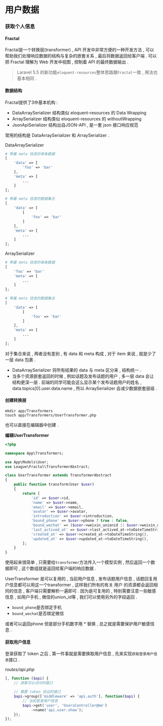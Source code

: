 # 用户数据

### 获取个人信息

#### Fractal

Fractal是一个转换层\(transformer\) , API 开发中非常方便的一种开发方法 , 可以帮助我们处理响应数据的结构与复杂的嵌套关系 , 最后将数据返回给客户端 . 可以把 Fractal 理解为 Web 开发中视图 , 控制着 API 的最终数据输出 .

> Laravel 5.5 的新功能`eloquent-resources`整体思路跟`Fractal`一致 , 用法也基本相同 .

#### 数据结构

Fractal提供了3中基本机构 :

* DataArraySerializer 结构类似 eloquent-resources 的 Data Wrapping
* ArraySerializer 结构类似 eloquent-resources 的 withoutWrapping
* JsonApiSerializer 结构出自JSON-API , 是一套 json 接口响应规范

常用的结构是 DataArraySerializer 和 ArraySerializer .

DataArraySerializer

```php
# 带着 meta 信息的单条数据
[
    'data' => [
        'foo' => 'bar'
    ],
    'meta' => [
        ...
    ]
];

# 带着 meta 信息的数据集合
[
    'data' => [
        [
            'foo' => 'bar'
        ]
    ],
    'meta' => [
        ...
    ]
];
```

ArraySerializer

```php
# 带着 meta 信息的单条数据
[
    'foo' => 'bar'
    'meta' => [
        ...
    ]
];

# 带着 meta 信息的数据集合
[
    'data' => [
        [
            'foo' => 'bar'
        ]
    ],
    'meta' => [
        ...
    ]
];
```

对于集合来说 , 两者没有差别 , 有 data 和 meta 构成 , 对于 item 来说 , 就是少了一层 data 包裹 .

* DataArraySerializer 将所有结果的 data 与 meta 区分来 , 结构统一 . 
* 当多个资源嵌套返回的时候 , 例如话题及发布话题的用户 , 多一层 data 会让结构更深一层 . 前端的同学可能会这么显示某个发布话题用户的姓名 , data.topics\[0\].user.data.name , 所以 ArraySerializer 会减少数据嵌套层级 . 

#### 创建转换层

```
mkdir app/Transformers
touch app/Transformers/UserTransformer.php
```

也可以直接在编辑器中创建 .

**编辑UserTransformer**

```php
<?php

namespace App\Transformers;

use App\Models\User;
use League\Fractal\TransformerAbstract;

class UserTransformer extends TransformerAbstract
{
    public function transform(User $user)
    {
        return [
            'id' => $user->id,
            'name' => $user->name,
            'email' => $user->email,
            'avatar' => $user->avatar,
            'introduction' => $user->introduction,
            'bound_phone' => $user->phone ? true : false,
            'bound_wechat' => ($user->weixin_unionid || $user->weixin_openid) ? true : false,
            'last_actived_at' => $user->last_actived_at->toDateTimeString(),
            'created_at' => $user->created_at->toDateTimeString(),
            'updated_at' => $user->updated_at->toDateTimeString(),
        ];
    }
}
```

使用起来很简单 , 只需要给`transformer`方法传入一个模型实例 , 然后返回一个数据即可 , 这个数组就是返回给客户端的响应数据 . 

UserTransformer 是可以复用的 , 当前用户信息 , 发布话题用户信息 , 话题回复用户信息都可以用这一个transformer , 这样我们所有的有关 用户 的资源都会返回相同的信息 , 客户端只需要解析一遍即可 . 因为是可复用的 , 特别需要注意一些敏感信息 , 如用户手机 , 微信的union\_id等 , 我们可以使用另外的字段返回 . 

* `bound_phone`是否绑定手机
* `bound_wechat`是否绑定微信

或者可以返回phone 但是部分手机数字用 \* 替换 , 总之就是需要保护用户敏感信息 . 

#### 获取用户信息

登录获取了 token 之后 , 第一件事就是需要换取用户信息 , 先来实现`获取登录用户信息`接口 . 

_routes/api.php_

```php
], function ($api) {
    // 游客可以访问的接口

    // 需要 token 验证的接口
    $api->group(['middleware' => 'api.auth'], function($api) {
        // 当前登录用户信息
        $api->get('user', 'UsersController@me')
            ->name('api.user.show');
    });
});
```



